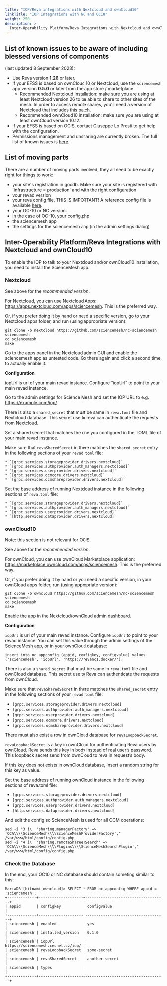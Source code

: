 ```yaml
---
title: "IOP/Reva integrations with Nextcloud and ownCloud10"
linkTitle: "IOP Integrations with NC and OC10"
weight: 250
description: >
  Inter-Operability Platform/Reva Integrations with Nextcloud and ownCloud10
---
```


## List of known issues to be aware of including **blessed versions** of components
(last updated 8 September 2023):
* Use Reva version **1.26** or later.
* If your EFSS is based on ownCloud 10 or Nextcloud, use the `sciencemesh` app version **0.5.0** or later from the app store / marketplace.
  * Recommended Nextcloud installation: make sure you are using at least Nextcloud version 26 to be able to share to other sites of the mesh. In order to access remote shares, you'll need a version of Nextcloud that includes [this patch](https://github.com/nextcloud/server/pull/39574).
  * Recommended ownCloud10 installation: make sure you are using at least ownCloud version 10.12.
* If your EFSS is based on OCIS, contact Giuseppe Lo Presti to get help with the configuration.
* Permissions management and unsharing are currently broken. The full list of known issues is [here](https://github.com/sciencemesh/nc-sciencemesh/issues).

## List of moving parts

There are a number of moving parts involved, they all need to be exactly right for things to work:
* your site's registration in gocdb. Make sure your site is registered with 'infrastructure = production' and with the right configuration
* your revad version
* your reva config file. THIS IS IMPORTANT! A reference config file is available [here](/docs/technical-documentation/iop/configuration/example-of-toml-file/).
* your OC-10 or NC version.
* in the case of OC-10, your config.php
* the sciencemesh app
* the settings for the sciencemesh app (in the admin settings dialog)

## Inter-Operability Platform/Reva Integrations with Nextcloud and ownCloud10

To enable the IOP to talk to your Nextcloud and/or ownCloud10 installation,
you need to install the ScienceMesh app.

### Nextcloud

See above for the *recommended version*.

For Nextcloud, you can use Nextcloud Apps:
https://apps.nextcloud.com/apps/sciencemesh.
This is the preferred way.

Or, if you prefer doing it by hand or need a specific version, go to your Nextcloud apps folder, and run (using appropriate version):

```
git clone -b nextcloud https://github.com/sciencemesh/nc-sciencemesh sciencemesh
cd sciencemesh
make
```

Go to the apps panel in the Nextcloud admin GUI and enable the sciencemesh app as untested code.
Go there again and click a second time, to actually enable it.

**Configuration**

iopUrl is url of your main revad instance. Configure “iopUrl” to point to your main revad instance.

Go to the admin settings for Science Mesh and set the IOP URL to e.g. https://example.com/iop/

There is also a `shared_secret` that must be same in `reva.toml` file and Nextcloud database. This secret use to reva can authenticate the requests from Nextcloud.

Set a shared secret that matches the one you configured in the TOML file of your main revad instance.

Make sure that `revaSharedSecret` in there matches the `shared_secret` entry in the following sections of your `revad.toml` file:

    * `[grpc.services.storageprovider.drivers.nextcloud]`
    * `[grpc.services.authprovider.auth_managers.nextcloud]`
    * `[grpc.services.userprovider.drivers.nextcloud]`
    * `[grpc.services.ocmcore.drivers.nextcloud]`
    * `[grpc.services.ocmshareprovider.drivers.nextcloud]`

Set the base address of running Nextcloud instance in the following sections of `reva.toml` file:

    * `[grpc.services.storageprovider.drivers.nextcloud]`
    * `[grpc.services.authprovider.auth_managers.nextcloud]`
    * `[grpc.services.userprovider.drivers.nextcloud]`
    * `[http.services.dataprovider.drivers.nextcloud]`

### ownCloud10

Note: this section is not relevant for OCIS.

See above for the *recommended version*.

For ownCloud, you can use ownCloud Marketplace application:
https://marketplace.owncloud.com/apps/sciencemesh. This is the preferred
way.

Or, if you prefer doing it by hand or you need a specific version, in your ownCloud apps folder, run (using appropriate version):

```
git clone -b owncloud https://github.com/sciencemesh/nc-sciencemesh sciencemesh
cd sciencemesh
make
```

Enable the app in the Nextcloud/ownCloud admin dashboard.

**Configuration**

`iopUrl` is url of your main revad instance. Configure `iopUrl` to point to your revad instance. You can set this value through the admin settings of the ScienceMesh app, or in your ownCloud database:

```
insert into oc_appconfig (appid, configkey, configvalue) values ('sciencemesh', 'iopUrl', 'https://revanc1.docker/');
```

There is also a `shared_secret` that must be same in `reva.toml` file and ownCloud database. This secret use to Reva can authenticate the requests from ownCloud.

Make sure that `revaSharedSecret` in there matches the `shared_secret` entry in the following sections of your `revad.toml` file:

   * `[grpc.services.storageprovider.drivers.nextcloud]`
   * `[grpc.services.authprovider.auth_managers.nextcloud]`
   * `[grpc.services.userprovider.drivers.nextcloud]`
   * `[grpc.services.ocmcore.drivers.nextcloud]`
   * `[grpc.services.ocmshareprovider.drivers.nextcloud]`

There must also exist a row in ownCloud database for `revaLoopbackSecret`.

`revaLoopbackSecret` is a key in ownCloud for authenticating Reva users by ownCloud. Reva sends this key in body instead of real user’s password. This loopback secret send from ownCloud to reva in request’s body.

If this key does not exists in ownCloud database, insert a random string for this key as value.

Set the base address of running ownCloud instance in the following sections of reva.toml file:

   * `[grpc.services.storageprovider.drivers.nextcloud]`
   * `[grpc.services.authprovider.auth_managers.nextcloud]`
   * `[grpc.services.userprovider.drivers.nextcloud]`
   * `[http.services.dataprovider.drivers.nextcloud]`

And edit the config so ScienceMesh is used for all OCM operations:
```
sed -i "3 i\  'sharing.managerFactory' => 'OCA\\\\ScienceMesh\\\\ScienceMeshProviderFactory'," /var/www/html/config/config.php
sed -i "4 i\  'sharing.remoteShareesSearch' => 'OCA\\\\ScienceMesh\\\\Plugins\\\\ScienceMeshSearchPlugin'," /var/www/html/config/config.php
```

### Check the Database

In the end, your OC10 or NC database should contain someting similar to this:

```
MariaDB [bitnami_owncloud]> SELECT * FROM oc_appconfig WHERE appid = 'sciencemesh';
+-------------+--------------------+------------------------------------+
| appid       | configkey          | configvalue                        |
+-------------+--------------------+------------------------------------+
| sciencemesh | enabled            | yes                                |
| sciencemesh | installed_version  | 0.1.0                              |
| sciencemesh | iopUrl             | https://sciencemesh.cesnet.cz/iop/ |
| sciencemesh | revaLoopbackSecret | some-secret                        |
| sciencemesh | revaSharedSecret   | another-secret                     |
| sciencemesh | types              |                                    |
+-------------+--------------------+------------------------------------+
```
